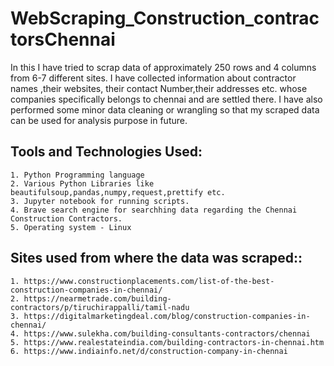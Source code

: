 # WebScraping_Construction_contractorsChennai
In this I have tried to scrap data of approximately 250 rows and 4 columns from 6-7 different sites. I have collected information about contractor names ,their websites, their contact Number,their addresses etc. whose companies specifically belongs to chennai and are settled there. I have also performed some minor data cleaning or wrangling so that my scraped data can be used for analysis purpose in future.


## Tools and Technologies Used:
    1. Python Programming language
    2. Various Python Libraries like beautifulsoup,pandas,numpy,request,prettify etc.
    3. Jupyter notebook for running scripts.
    4. Brave search engine for searchhing data regarding the Chennai Construction Contractors.
    5. Operating system - Linux
    
## Sites used from where the data was scraped::
    1. https://www.constructionplacements.com/list-of-the-best-construction-companies-in-chennai/
    2. https://nearmetrade.com/building-contractors/p/tiruchirappalli/tamil-nadu
    3. https://digitalmarketingdeal.com/blog/construction-companies-in-chennai/
    4. https://www.sulekha.com/building-consultants-contractors/chennai
    5. https://www.realestateindia.com/building-contractors-in-chennai.htm
    6. https://www.indiainfo.net/d/construction-company-in-chennai
